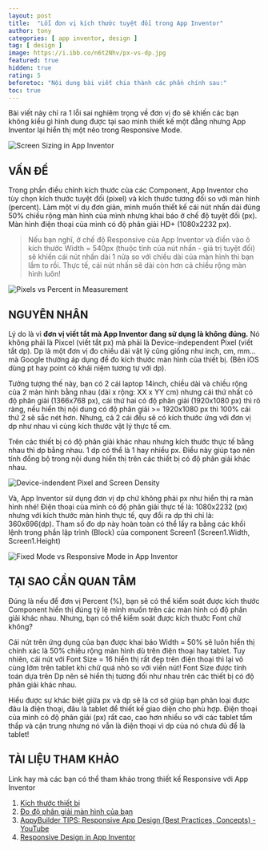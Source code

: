 ```yaml
---
layout: post
title:  "Lỗi đơn vị kích thước tuyệt đối trong App Inventor"
author: tony
categories: [ app inventor, design ]
tag: [ design ]
image: https://i.ibb.co/n6t2Nhv/px-vs-dp.jpg
featured: true
hidden: true
rating: 5
beforetoc: "Nội dung bài viết chia thành các phần chính sau:"
toc: true
---
```

Bài viết này chỉ ra 1 lỗi sai nghiêm trọng về đơn vị đo sẽ khiến các bạn không kiểu gì hình dung được tại sao mình thiết kế một đằng nhưng App Inventor lại hiển thị một nẻo trong Responsive Mode.

![Screen Sizing in App Inventor](https://i.ibb.co/vLZbkg3/Screen-Sizing.png)

## VẤN ĐỀ

Trong phần điều chỉnh kích thước của các Component, App Inventor cho tùy chọn kích thước tuyệt đối (pixel) và kích thước tương đối so với màn hình (percent). Làm một ví dụ đơn giản, mình muốn thiết kế cái nút nhấn dài đúng 50% chiều rộng màn hình của mình nhưng khai báo ở chế độ tuyệt đối (px). Màn hình điện thoại của mình có độ phân giải HD+ (1080x2232 px).

> Nếu bạn nghĩ, ở chế độ Responsive của App Inventor và điền vào ô kích thước Width = 540px (thuộc tính của nút nhấn - giá trị tuyệt đối) sẽ khiến cái nút nhấn dài 1 nửa so với chiều dài của màn hình thì bạn lầm to rồi. Thực tế, cái nút nhấn sẽ dài còn hơn cả chiều rộng màn hình luôn!

![Pixels vs Percent in Measurement](https://i.ibb.co/ftryj12/Pixels-vs-percent.png)

## NGUYÊN NHÂN

Lý do là vì **đơn vị viết tắt mà App Inventor đang sử dụng là không đúng.** Nó không phải là Pixcel (viết tắt px) mà phải là Device-independent Pixel (viết tắt dp). Dp là một đơn vị đo chiều dài vật lý cũng giống như inch, cm, mm… mà Google thường áp dụng để đo kích thước màn hình của thiết bị. (Bên iOS dùng pt hay point có khái niệm tương tự với dp).

Tưởng tượng thế này, bạn có 2 cái laptop 14inch, chiều dài và chiều rộng của 2 màn hình bằng nhau (dài x rộng: XX x YY cm) nhưng cái thứ nhất có độ phân giải (1366x768 px), cái thứ hai có độ phân giải (1920x1080 px) thì rõ ràng, nếu hiển thị nội dung có độ phân giải >= 1920x1080 px thì 100% cái thứ 2 sẽ sắc nét hơn. Nhưng, cả 2 cái đều sẽ có kích thước ứng với đơn vị dp như nhau vì cùng kích thước vật lý thực tế cm.

Trên các thiết bị có độ phân giải khác nhau nhưng kích thước thực tế bằng nhau thì dp bằng nhau. 1 dp có thể là 1 hay nhiều px. Điều này giúp tạo nên tính đồng bộ trong nội dung hiển thị trên các thiết bị có độ phân giải khác nhau.

![Device-indendent Pixel and Screen Density](https://i.ibb.co/tZ6fG3x/pixel-density.png)

Và, App Inventor sử dụng đơn vị dp chứ không phải px như hiển thị ra màn hình nhé! Điện thoại của mình có độ phân giải thực tế là: 1080x2232 (px) nhưng với kích thước màn hình thực tế, quy đổi ra dp thì chỉ là: 360x696(dp). Tham số đo dp này hoàn toàn có thể lấy ra bằng các khối lệnh trong phần lập trình (Block) của component Screen1 (Screen1.Width, Screen1.Height)

![Fixed Mode vs Responsive Mode in App Inventor](https://i.ibb.co/0yNTrMy/fixed-Mode-vs-responsive-Mode.png)

## TẠI SAO CẦN QUAN TÂM

Đúng là nếu để đơn vị Percent (%), bạn sẽ có thể kiểm soát được kích thước Component hiển thị đúng tỷ lệ mình muốn trên các màn hình có độ phân giải khác nhau. Nhưng, bạn có thể kiểm soát được kích thước Font chữ không?

Cái nút trên ứng dụng của bạn được khai báo Width = 50% sẽ luôn hiển thị chính xác là 50% chiều rộng màn hình dù trên điện thoại hay tablet. Tuy nhiên, cái nút với Font Size = 16 hiển thị rất đẹp trên điện thoại thì lại vô cùng lởm trên tablet khi chữ quá nhỏ so với viền nút! Font Size được tính toán dựa trên Dp nên sẽ hiển thị tương đối như nhau trên các thiết bị có độ phân giải khác nhau.

Hiểu được sự khác biệt giữa px và dp sẽ là cơ sở giúp bạn phân loại được đâu là điện thoại, đâu là tablet để thiết kế giao diện cho phù hợp. Điện thoại của mình có độ phân giải (px) rất cao, cao hơn nhiều so với các tablet tầm thấp và cận trung nhưng nó vẫn là điện thoại vì dp của nó chưa đủ để là tablet!

## TÀI LIỆU THAM KHẢO

Link hay mà các bạn có thể tham khảo trong thiết kế Responsive với App Inventor

1. [Kích thước thiết bị](https://material.io/resources/devices/)
2. [Đo độ phân giải màn hình của bạn](https://www.mydevice.io/#compare-devices)
3. [AppyBuilder TIPS: Responsive App Design (Best Practices, Concepts) - YouTube](https://www.youtube.com/watch?v=DYuzZWudt0w)
4. [Responsive Design in App Inventor](http://ai2.appinventor.mit.edu/…/other/responsiveDesign.html)
